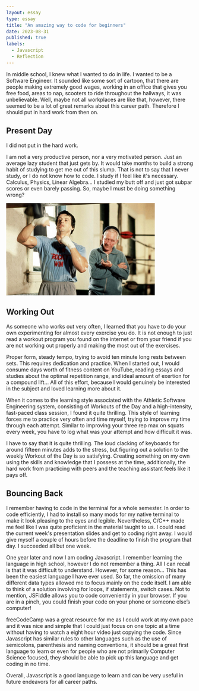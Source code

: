```yaml
---
layout: essay
type: essay
title: "An amazing way to code for beginners"
date: 2023-08-31
published: true
labels:
  - Javascript
  - Reflection
---
```


In middle school, I knew what I wanted to do in life. I wanted to be a Software Engineer. It sounded like some sort of cartoon, that there are people making extremely good wages, working in an office that gives you free food, areas to nap, scooters to ride throughout the hallways, it was unbelievable. Well, maybe not all workplaces are like that, however, there seemed to be a lot of great remarks about this career path. Therefore I should put in hard work from then on.

## Present Day

I did not put in the hard work.
 
I am not a very productive person, nor a very motivated person. Just an average lazy student that just gets by. It would take months to build a strong habit of studying to get me out of this slump. That is not to say that I never study, or I do not know how to code. I study if I feel like it's necessary. Calculus, Physics, Linear Algebra… I studied my butt off and just got subpar scores or even barely passing. So, maybe I must be doing something wrong?

<img class="img-fluid" src="../img/rocky.jpeg" width="400px">

## Working Out

As someone who works out very often, I learned that you have to do your own experimenting for almost every exercise you do. It is not enough to just read a workout program you found on the internet or from your friend if you are not working out properly and making the most out of the exercises.

Proper form, steady tempo, trying to avoid ten minute long rests between sets. This requires dedication and practice. When I started out, I would consume days worth of fitness content on YouTube, reading essays and studies about the optimal repetition range, and ideal amount of exertion for a compound lift… All of this effort, because I would genuinely be interested in the subject and loved learning more about it.

When it comes to the learning style associated with the Athletic Software Engineering system, consisting of Workouts of the Day and a high-intensity, fast-paced class session, I found it quite thrilling. This style of learning forces me to practice very often and time myself, trying to improve my time through each attempt. Similar to improving your three rep max on squats every week, you have to log what was your attempt and how difficult it was.

I have to say that it is quite thrilling. The loud clacking of keyboards for around fifteen minutes adds to the stress, but figuring out a solution to the weekly Workout of the Day is so satisfying. Creating something on my own using the skills and knowledge that I possess at the time, additionally, the hard work from practicing with peers and the teaching assistant feels like it pays off.

## Bouncing Back

I remember having to code in the terminal for a whole semester. In order to code efficiently, I had to install so many mods for my native terminal to make it look pleasing to the eyes and legible. Nevertheless, C/C++ made me feel like I was quite proficient in the material taught to us. I could read the current week's presentation slides and get to coding right away. I would give myself a couple of hours before the deadline to finish the program that day. I succeeded all but one week.

One year later and now I am coding Javascript. I remember learning the language in high school, however I do not remember a thing. All I can recall is that it was difficult to understand. However, for some reason… This has been the easiest language I have ever used. So far, the omission of many different data types allowed me to focus mainly on the code itself. I am able to think of a solution involving for loops, if statements, switch cases. Not to mention, JSFiddle allows you to code conveniently in your browser. If you are in a pinch, you could finish your code on your phone or someone else’s computer!

freeCodeCamp was a great resource for me as I could work at my own pace and it was nice and simple that I could just focus on one topic at a time without having to watch a eight hour video just copying the code. Since Javascript has similar rules to other languages such as the use of semicolons, parenthesis and naming conventions, it should be a great first language to learn or even for people who are not primarily Computer Science focused, they should be able to pick up this language and get coding in no time. 

Overall, Javascript is a good language to learn and can be very useful in future endeavors for all career paths.
